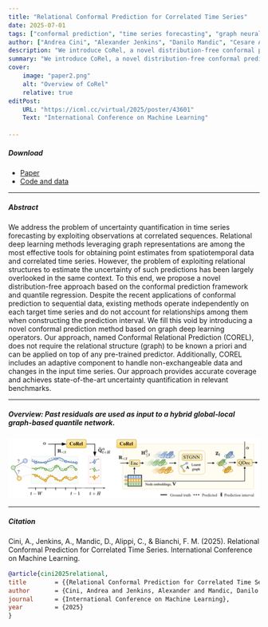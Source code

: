 ```yaml
---
title: "Relational Conformal Prediction for Correlated Time Series" 
date: 2025-07-01
tags: ["conformal prediction", "time series forecasting", "graph neural networks", "uncertainty quantification", "spatiotemporal", "deep learning"]
author: ["Andrea Cini", "Alexander Jenkins", "Danilo Mandic", "Cesare Alippi", "Filippo Maria Bianchi"]
description: "We introduce CoRel, a novel distribution-free conformal prediction method that leverages graph neural networks to quantify uncertainty in correlated time series forecasting by exploiting relational dependencies across sequences."
summary: "We introduce CoRel, a novel distribution-free conformal prediction method that leverages graph neural networks to quantify uncertainty in correlated time series forecasting by exploiting relational dependencies across sequences."
cover:
    image: "paper2.png"
    alt: "Overview of CoRel"
    relative: true
editPost:
    URL: "https://icml.cc/virtual/2025/poster/43601"
    Text: "International Conference on Machine Learning"

---
```


##### Download

+ [Paper](paper2.pdf)
+ [Code and data](https://github.com/andreacini/corel)

---

##### Abstract

We address the problem of uncertainty quantification in time series forecasting by exploiting observations at correlated sequences. Relational deep learning methods leveraging graph representations are among the most effective tools for obtaining point estimates from spatiotemporal data and correlated time series. However, the problem of exploiting relational structures to estimate the uncertainty of such predictions has been largely overlooked in the same context. To this end, we propose a novel distribution-free approach based on the conformal prediction framework and quantile regression. Despite the recent applications of conformal prediction to sequential data, existing methods operate independently on each target time series and do not account for relationships among them when constructing the prediction interval. We fill this void by introducing a novel conformal prediction method based on graph deep learning operators. Our approach, named Conformal Relational Prediction (COREL), does not require the relational structure (graph) to be known a priori and can be applied on top of any pre-trained predictor. Additionally, COREL includes an adaptive component to handle non-exchangeable data and changes in the input time series. Our approach provides accurate coverage and achieves state-of-the-art uncertainty quantification in relevant benchmarks.

---

##### Overview: Past residuals are used as input to a hybrid global-local graph-based quantile network.

![](overview.png)

---

##### Citation

Cini, A., Jenkins, A., Mandic, D., Alippi, C., & Bianchi, F. M. (2025). Relational Conformal Prediction for Correlated Time Series. International Conference on Machine Learning.

```BibTeX
@article{cini2025relational,
title        = {{Relational Conformal Prediction for Correlated Time Series}},
author       = {Cini, Andrea and Jenkins, Alexander and Mandic, Danilo and Alippi, Cesare and Bianchi, Filippo Maria},
journal      = {International Conference on Machine Learning},
year         = {2025}
}
```

